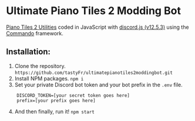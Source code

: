 # Ultimate Piano Tiles 2 Modding Bot

[Piano Tiles 2 Utilities](https://github.com/tastyFr/PianoTiles2-Utilities) coded in JavaScript with [discord.js (v12.5.3)](https://discord.js.org) using the [Commando](https://github.com/discordjs/Commando) framework.

## Installation:

1. Clone the repository.
   `https://github.com/tastyFr/ultimatepianotiles2moddingbot.git`
2. Install NPM packages.
   `npm i`
3. Set your private Discord bot token and your bot prefix in the `.env` file.

```
    DISCORD_TOKEN=[your secret token goes here]
    prefix=[your prefix goes here]
```

4. And then finally, run it!
   `npm start`
